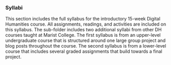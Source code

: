 ### Syllabi

This section includes the full syllabus for the introductory 15-week Digital Humanities course.  All assignments, readings, and activities are included on this syllabus.  The sub-folder includes two additional syllabi from other DH courses taught at Marist College.  The first syllabus is from an upper-level undergraduate course that is structured around one large group project and blog posts throughout the course. The second syllabus is from a lower-level course that includes several graded assignments that build towards a final project.

